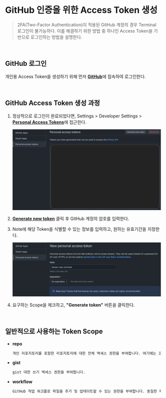 # **GitHub 인증을 위한 Access Token 생성**

> 2FA(Two-Factor Authentication)이 적용된 GitHub 계정의 경우 Terminal 로그인이 불가능하다. 이를 해결하기 위한 방법 중 하나인 Access Token을 기반으로 로그인하는 방법을 설명한다.

<br>

## **GitHub 로그인**

개인용 Access Token을 생성하기 위해 먼저 [**GitHub**](https://github.com/login)에 접속하여 로그인한다.

<br>

## **GitHub Access Token 생성 과정**

1. 정상적으로 로그인이 완료되었다면, Settings > Developer Settings > [**Personal Access Tokens**](https://github.com/settings/tokens)에 접근한다.

   ![Personal Access Tokens](./img/github_personal_access_token.png)

2. [**Generate new token**](https://github.com/settings/tokens/new) 클릭 후 GitHub 계정의 암호를 입력한다.

3. Note에 해당 Token을 식별할 수 있는 정보를 입력하고, 원하는 유효기간을 지정한다.

   ![Personal Access Tokens](./img/github_generate_new_token.png)

4. 요구하는 Scope을 체크하고, **"Generate token"** 버튼을 클릭한다.

<br>

## **일반적으로 사용하는 Token Scope**

- **repo**

  ```bash
  개인 리포지토리를 포함한 리포지토리에 대한 전체 액세스 권한을 부여합니다. 여기에는 코드에 대한 읽기/쓰기 액세스, 커밋 상태, 리포지토리 및 조직 프로젝트, 초대, 공동 작업자, 팀 구성원 추가, 배포 상태, 리포지토리 및 조직에 대한 리포지토리 웹훅이 포함됩니다. 또한 사용자 프로젝트를 관리할 수 있는 권한을 부여합니다.
  ```

- **gist**

  ```bash
  gist 대한 쓰기 액세스 권한을 부여합니다.
  ```

- **workflow**
  ```bash
  GitHub 작업 워크플로 파일을 추가 및 업데이트할 수 있는 권한을 부여합니다. 동일한 파일(경로와 내용이 모두 동일)이 동일한 저장소의 다른 분기에 있는 경우 이 범위 없이 워크플로 파일을 커밋할 수 있습니다. 워크플로 파일은 다른 범위 집합을 가질 수 있는 GITHUB_TOKEN을 노출할 수 있습니다.
  ```

